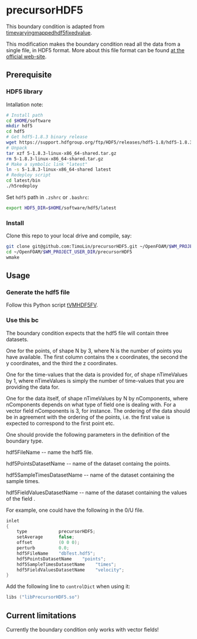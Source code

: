 # precursorHDF5

This boundary condition is adapted from [timevaryingmappedhdf5fixedvalue](https://gitlab.com/chalmers-marine-technology/timevaryingmappedhdf5fixedvalue).

This modification makes the boundary condition read all the data from a single file, in HDF5 format.
More about this file format can be found [at the official web-site](https://www.hdfgroup.org/HDF5/).

## Prerequisite
### HDF5 library

Intallation note:  
```sh
# Install path
cd $HOME/software
mkdir hdf5
cd hdf5
# Get hdf5-1.8.3 binary release
wget https://support.hdfgroup.org/ftp/HDF5/releases/hdf5-1.8/hdf5-1.8.3/bin/linux-x86_64/5-1.8.3-linux-x86_64-shared.tar.gz
# Unpack 
tar xzf 5-1.8.3-linux-x86_64-shared.tar.gz
rm 5-1.8.3-linux-x86_64-shared.tar.gz
# Make a symbolic link "latest"
ln -s 5-1.8.3-linux-x86_64-shared latest
# Redeploy script
cd latest/bin
./h5redeploy
```
Set `hdf5` path in `.zshrc` or `.bashrc`:
```sh
export HDF5_DIR=$HOME/software/hdf5/latest
```
### Install
Clone this repo to your local drive and compile, say: 
```sh
git clone git@github.com:TimoLin/precursorHDF5.git ~/OpenFOAM/$WM_PROJECT_USER_DIR/precursorHDF5
cd ~/OpenFOAM/$WM_PROJECT_USER_DIR/precursorHDF5
wmake
```

## Usage
### Generate the hdf5 file
Follow this Python script [tVMHDF5FV](https://github.com/TimoLin/pyScriptFoam/tree/master/inletTurb/tVMHDF5FV).  
### Use this bc
The boundary condition expects that the hdf5 file will contain three datasets.

One for the points, of shape N by 3, where N is the number of points you have available.
The first column contains the x coordinates, the second the y coordinates, and the third the z coordinates.

One for the time-values that the data is provided for, of shape nTimeValues by 1, where nTimeValues is simply the number of time-values that you are providing the data for.

One for the data itself, of shape nTimeValues by N by nComponents, where nComponents depends on what type of field one is dealing with.
For a vector field nComponents is 3, for instance.
The ordering of the data should be in agreement with the ordering of the points, i.e. the first value is expected to correspond to the first point etc.

One should provide the following parameters in the definition of the boundary type.

hdf5FileName -- name the hdf5 file.

hdf5PointsDatasetName -- name of the dataset containg the points.

hdf5SampleTimesDatasetName -- name of the dataset containing the sample times.

hdf5FieldValuesDatasetName -- name of the dataset containing the values of the field .

For example, one could have the following in the 0/U file.
```cpp
inlet
{
    type            precursorHDF5;
    setAverage      false;
    offset          (0 0 0);
    perturb         0.0;
    hdf5FileName    "dbTest.hdf5";
    hdf5PointsDatasetName    "points";
    hdf5SampleTimesDatasetName    "times";
    hdf5FieldValuesDatasetName    "velocity";
}
```

Add the following line to `controlDict` when using it:
```cpp
libs ("libPrecursorHDF5.so")
```

## Current limitations
Currently the boundary condition only works with vector fields!
